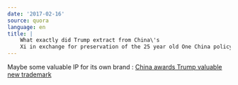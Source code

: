```yaml
---
date: '2017-02-16'
source: quora
language: en
title: |
    What exactly did Trump extract from China\'s
    Xi in exchange for preservation of the 25 year old One China policy?
---
```


Maybe some valuable IP for its own brand : [China awards Trump valuable
new
trademark](http://abcnews.go.com/International/wireStory/china-awards-trump-valuable-trademark-45504953)
